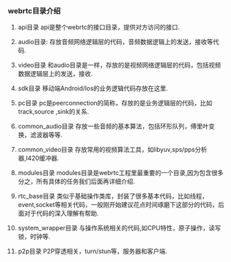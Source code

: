 ### webrtc目录介绍

1. api目录
   api是整个webrtc的接口目录，提供对方访问的接口.

2. audio目录:
   存放音频网络逻辑层的代码，音频数据逻辑上的发送，接收等代码.

3. video目录
   和audio目录是一样，存放的是视频网络逻辑层的代码，包括视频数据逻辑层上的发送，接收.

4. sdk目录
   移动端Android/Ios的业务逻辑代码存放在这里.

5. pc目录
   pc是peerconnection的简称，存放的是业务逻辑层的代码，比如track,source ,sink的关系.

6. common_audio目录
   存放一些音频的基本算法，包括环形队列，傅里叶变换，滤波器等等.

7. common_video目录
   存放常用的视频算法工具，如libyuv,sps/pps分析器,I420缓冲器.

8. modules目录
   modules目录是webrtc工程里最重要的一个目录,因为包含很多分之，所有具体的任务我们后面再详细介绍.

9. rtc_base目录
   类似于基础操作类库，封装了很多基本代码，比如线程，event,socket等相关代码，一般刚开始建议花点时间琢磨下这部分的代码，后面对于代码的深入理解有帮助.

10. system_wrapper目录
    与操作系统相关的代码,如CPU特性，原子操作，读写锁，时钟等.

12. p2p目录
    P2P穿透相关，turn/stun等，服务器和客户端.
